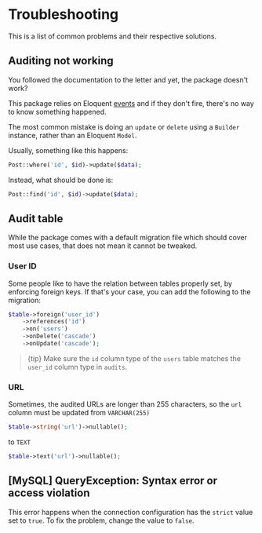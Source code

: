 # Troubleshooting
This is a list of common problems and their respective solutions.

## Auditing not working
You followed the documentation to the letter and yet, the package doesn't work?

This package relies on Eloquent [events](https://laravel.com/docs/5.4/eloquent#events) and if they don't fire, there's no way to know something happened.

The most common mistake is doing an `update` or `delete` using a `Builder` instance, rather than an Eloquent `Model`.

Usually, something like this happens:
```php
Post::where('id', $id)->update($data);
```

Instead, what should be done is:
```php
Post::find('id', $id)->update($data);
```

## Audit table
While the package comes with a default migration file which should cover most use cases, that does not mean it cannot be tweaked.

### User ID
Some people like to have the relation between tables properly set, by enforcing foreign keys.
If that's your case, you can add the following to the migration:

```php
$table->foreign('user_id')
    ->references('id')
    ->on('users')
    ->onDelete('cascade')
    ->onUpdate('cascade');
```

> {tip} Make sure the `id` column type of the `users` table matches the `user_id` column type in `audits`.

### URL
Sometimes, the audited URLs are longer than 255 characters, so the `url` column must be updated from `VARCHAR(255)`

```php
$table->string('url')->nullable();
```

to `TEXT`

```php
$table->text('url')->nullable();
```

## [MySQL] QueryException: Syntax error or access violation
This error happens when the connection configuration has the `strict` value set to `true`.
To fix the problem, change the value to `false`.
